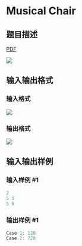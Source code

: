 # Musical Chair

## 题目描述

[problemUrl]: https://uva.onlinejudge.org/index.php?option=com_onlinejudge&Itemid=8&category=242&page=show_problem&problem=3188

[PDF](https://uva.onlinejudge.org/external/120/p12037.pdf)

![](https://cdn.luogu.com.cn/upload/vjudge_pic/UVA12037/39a7a931eb64550ff58ec3edced34bb206ba7d18.png)

## 输入输出格式

### 输入格式

![](https://cdn.luogu.com.cn/upload/vjudge_pic/UVA12037/fb6050cdce89b1d7e1b06a1f607e451e8c099233.png)

### 输出格式

![](https://cdn.luogu.com.cn/upload/vjudge_pic/UVA12037/336534197d9e8c437044a0ac8f8244e94049a7ce.png)

## 输入输出样例

### 输入样例 #1

```cpp
2
5 5
5 6
```


### 输出样例 #1

```cpp
Case 1: 120
Case 2: 720
```


